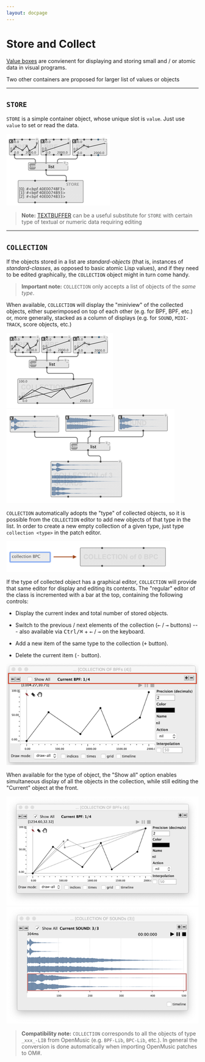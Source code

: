```yaml
---
layout: docpage
---
```


# Store and Collect

[Value boxes](value-box) are convienent for displaying and storing small and / or atomic data in visual programs.

Two other containers are proposed for larger list of values or objects

------
## `STORE`

`STORE` is a simple container object, whose unique slot is `value`. 
Just use `value` to set or read the data.

<img src="store-collect_img/store.png"> 

> **Note:** [TEXTBUFFER](textbuffer) can be a useful substitute for `STORE` with certain type of textual or numeric data requiring editing


------
## `COLLECTION`

If the objects stored in a list are _standard-objects_ (that is, instances of _standard-classes_, as opposed to basic atomic Lisp values), and if they need to be edited graphically, the `COLLECTION` object might in turn come handy.

> **Important note:** `COLLECTION` only accepts a list of objects of the _same type_.

When available, `COLLECTION` will display the "miniview" of the collected objects, either superimposed on top of each other (e.g. for BPF, BPF, etc.) or, more generally, stacked as a column of displays (e.g. for `SOUND`, `MIDI-TRACK`, score objects, etc.)

<img src="store-collect_img/collection-miniview-1.png"> <img src="store-collect_img/collection-miniview-2.png">


`COLLECTION` automatically adopts the "type" of collected objects, so it is possible from the `COLLECTION` editor to add new objects of that type in the list. In order to create a new empty collection of a given type, just type `collection <type>` in the patch editor.

<img src="store-collect_img/collection-type.png">

If the type of collected object has a graphical editor, `COLLECTION` will provide that same editor for display and editing its contents. The "regular" editor of the class is incremented with a bar at the top, containing the following controls:

- Display the current index and total number of stored objects.

- Switch to the previous / next elements of the collection (<kbd>&larr;</kbd> / <kbd>&rarr;</kbd> buttons) --- also available via <kbd>Ctrl/⌘</kbd> + <kbd>&larr;</kbd> / <kbd>&rarr;</kbd> on the keyboard.

- Add a new item of the same type to the collection (<kbd>+</kbd> button).

- Delete the current item (<kbd>-</kbd> button).

<img src="store-collect_img/collection-editor.png">

When available for the type of object, the "Show all" option enables simultaneous display of all the objects in the collection, while still editing the "Current" object at the front.     
   
<img src="store-collect_img/collection-editor-showall-1.png"> <img src="store-collect_img/collection-editor-showall-2.png">

> **Compatibility note:** `COLLECTION` corresponds to all the objects of type `_xxx_-LIB` from OpenMusic (e.g. `BPF-Lib`, `BPC-Lib`, etc.). In general the conversion is done automatically when importing OpenMusic patches to OM#.




